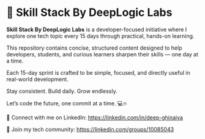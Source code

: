 # 🚀 Skill Stack By DeepLogic Labs

**Skill Stack By DeepLogic Labs** is a developer-focused initiative where I explore one tech topic every 15 days through practical, hands-on learning.

This repository contains concise, structured content designed to help developers, students, and curious learners sharpen their skills — one day at a time.

Each 15-day sprint is crafted to be simple, focused, and directly useful in real-world development.

Stay consistent. Build daily. Grow endlessly.

Let’s code the future, one commit at a time. 💻🔥

🔗 Connect with me on LinkedIn: https://linkedin.com/in/deep-ghinaiya

👥 Join my tech community: https://linkedin.com/groups/10085043
